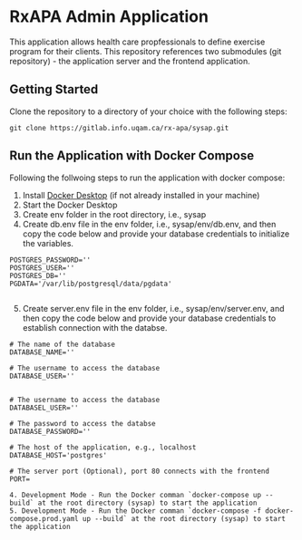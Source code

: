 # RxAPA Admin Application

This application allows health care propfessionals to define exercise program for their clients. This repository references two submodules (git repository) - the application server and the frontend application.

## Getting Started

Clone the repository to a directory of your choice with the following steps:

```
git clone https://gitlab.info.uqam.ca/rx-apa/sysap.git

```

## Run the Application with Docker Compose

Following the follwoing steps to run the application with docker compose:

1. Install [Docker Desktop](https://www.docker.com/products/docker-desktop/) (if not already installed in your machine)
2. Start the Docker Desktop
3. Create env folder in the root directory, i.e., sysap
4. Create db.env file in the env folder, i.e., sysap/env/db.env, and then copy the code below and provide your database credentials to initialize the variables.

```
POSTGRES_PASSWORD=''
POSTGRES_USER=''
POSTGRES_DB=''
PGDATA='/var/lib/postgresql/data/pgdata'


```

5. Create server.env file in the env folder, i.e., sysap/env/server.env, and then copy the code below and provide your database credentials to establish connection with the databse.

```
# The name of the database
DATABASE_NAME=''

# The username to access the database
DATABASE_USER=''


# The username to access the database
DATABASEL_USER=''

# The password to access the databse
DATABASE_PASSWORD=''

# The host of the application, e.g., localhost
DATABASE_HOST='postgres'

# The server port (Optional), port 80 connects with the frontend
PORT=

```

```
4. Development Mode - Run the Docker comman `docker-compose up --build` at the root directory (sysap) to start the application
5. Development Mode - Run the Docker comman `docker-compose -f docker-compose.prod.yaml up --build` at the root directory (sysap) to start the application

```
